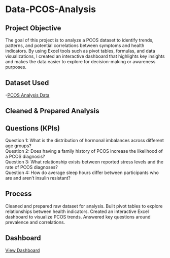 # Data-PCOS-Analysis

## Project Objective 
The goal of this project is to analyze a PCOS dataset to identify trends, patterns, and potential correlations between symptoms and health indicators. By using Excel tools such as pivot tables, formulas, and data visualizations, I created an interactive dashboard that highlights key insights and makes the data easier to explore for decision-making or awareness purposes.

## Dataset Used 
-<a target="_blank" href="https://www.kaggle.com/datasets/hasaanrana/diet-exercise-and-pcos-insights/data">PCOS Analysis Data</a>

## Cleaned & Prepared Analysis



## Questions (KPIs)
Question 1:  What is the distribution of hormonal imbalances across different age groups?<br>
Question 2: Does having a family history of PCOS increase the likelihood of a PCOS diagnosis?<br>
Question 3: What relationship exists between reported stress levels and the rate of PCOS diagnoses?<br>
Question 4: How do average sleep hours differ between participants who are and aren’t insulin resistant?


## Process
Cleaned and prepared raw dataset for analysis.
Built pivot tables to explore relationships between health indicators.
Created an interactive Excel dashboard to visualize PCOS trends.
Answered key questions around prevalence and correlations.

## Dashboard 
<a target="_blank" href="https://github.com/DigitallyDeja/Data-PCOS-Analysis/blob/main/Health_Dashboard.png">View Dashboard</a>





